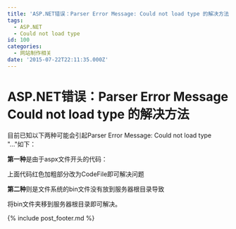 ```yaml
---
title: 'ASP.NET错误：Parser Error Message: Could not load type 的解决方法'
tags:
  - ASP.NET
  - Could not load type
id: 100
categories:
  - 网站制作相关
date: '2015-07-22T22:11:35.000Z'
---
```


# ASP.NET错误：Parser Error Message Could not load type 的解决方法

目前已知以下两种可能会引起Parser Error Message: Could not load type "..."如下：

**第一种**是由于aspx文件开头的代码：

 上面代码红色加粗部分改为CodeFile即可解决问题

**第二种**则是文件系统的bin文件没有放到服务器根目录导致

将bin文件夹移到服务器根目录即可解决。



{% include post_footer.md %}